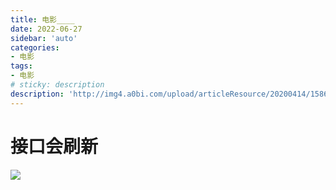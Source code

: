 ```yaml
---
title: 电影____
date: 2022-06-27
sidebar: 'auto'
categories:
- 电影
tags:
- 电影
# sticky: description
description: 'http://img4.a0bi.com/upload/articleResource/20200414/1586851366724.png'
---
```

# 接口会刷新
![](https://gimg2.baidu.com/image_search/src=http%3A%2F%2Fi0.hdslb.com%2Fbfs%2Farticle%2F84005315a683815500ebe35ceaf15c05408382fb.jpg&refer=http%3A%2F%2Fi0.hdslb.com&app=2002&size=f9999,10000&q=a80&n=0&g=0n&fmt=auto?sec=1659068151&t=e0995390c68273e603a48a18c5c15ad0)
<br/>
